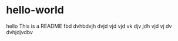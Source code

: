 hello-world
===========

hello
This is a README
fbd dvhbdvjh dvjd vjd vjd vk djv jdh vjd vj dv dvhjdjvdbv
